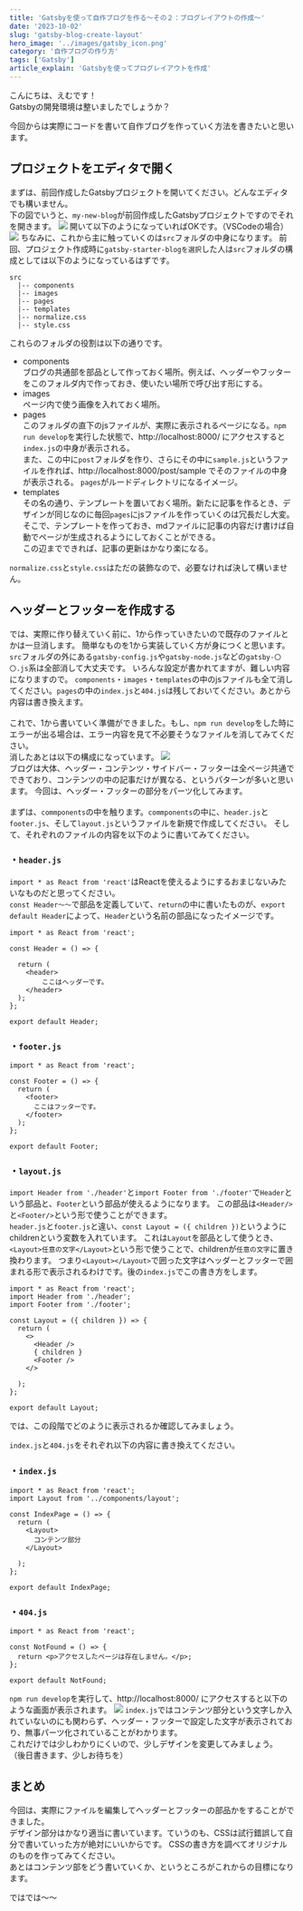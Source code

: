 ```yaml
---
title: 'Gatsbyを使って自作ブログを作る〜その２：ブログレイアウトの作成〜'
date: '2023-10-02'
slug: 'gatsby-blog-create-layout'
hero_image: '../images/gatsby_icon.png'
category: '自作ブログの作り方'
tags: ['Gatsby']
article_explain: 'Gatsbyを使ってブログレイアウトを作成'
---
```


こんにちは、えむです！<br>
Gatsbyの開発環境は整いましたでしょうか？

今回からは実際にコードを書いて自作ブログを作っていく方法を書きたいと思います。

## プロジェクトをエディタで開く
まずは、前回作成したGatsbyプロジェクトを開いてください。どんなエディタでも構いません。<br>
下の図でいうと、`my-new-blog`が前回作成したGatsbyプロジェクトですのでそれを開きます。
![](../images/2023-10-2/open-gatsby-project.png)
開いて以下のようになっていればOKです。（VSCodeの場合）
![](../images/2023-10-2/GatsbyOnVSCode.png)
ちなみに、これから主に触っていくのは`src`フォルダの中身になります。
前回、プロジェクト作成時に`gatsby-starter-blogを選択`した人は`src`フォルダの構成としては以下のようになっているはずです。
```
src
  |-- components
  |-- images
  |-- pages
  |-- templates
  |-- normalize.css
  |-- style.css
```
これらのフォルダの役割は以下の通りです。<br>
* components<br>
  ブログの共通部を部品として作っておく場所。例えば、ヘッダーやフッターをこのフォルダ内で作っておき、使いたい場所で呼び出す形にする。<br>
* images<br>
  ページ内で使う画像を入れておく場所。<br>
* pages<br>
  このフォルダの直下のjsファイルが、実際に表示されるページになる。`npm run develop`を実行した状態で、http://localhost:8000/ にアクセスすると`index.js`の中身が表示される。<br>
  また、この中に`post`フォルダを作り、さらにその中に`sample.js`というファイルを作れば、http://localhost:8000/post/sample でそのファイルの中身が表示される。
  `pages`がルードディレクトリになるイメージ。
* templates<br>
  その名の通り、テンプレートを置いておく場所。新たに記事を作るとき、デザインが同じなのに毎回`pages`にjsファイルを作っていくのは冗長だし大変。
  そこで、テンプレートを作っておき、mdファイルに記事の内容だけ書けば自動でページが生成されるようにしておくことができる。<br>この辺までできれば、記事の更新はかなり楽になる。<br>

`normalize.css`と`style.css`はただの装飾なので、必要なければ決して構いません。
## ヘッダーとフッターを作成する
では、実際に作り替えていく前に、1から作っていきたいので既存のファイルとかは一旦消します。
簡単なものを1から実装していく方が身につくと思います。<br>
`src`フォルダの外にある`gatsby-config.js`や`gatsby-node.js`などの`gatsby-〇〇.js`系は全部消して大丈夫です。
いろんな設定が書かれてますが、難しい内容になりますので。
`components`・`images`・`templates`の中のjsファイルも全て消してください。`pages`の中の`index.js`と`404.js`は残しておいてください。あとから内容は書き換えます。<br>
<br>
これで、1から書いていく準備ができました。もし、`npm run develop`をした時にエラーが出る場合は、エラー内容を見て不必要そうなファイルを消してみてください。<br>
消したあとは以下の構成になっています。
![](../images/2023-10-2/afterDelete.png)
<br>
ブログは大体、ヘッダー・コンテンツ・サイドバー・フッターは全ページ共通でできており、コンテンツの中の記事だけが異なる、というパターンが多いと思います。
今回は、ヘッダー・フッターの部分をパーツ化してみます。<br>
<br>
まずは、`commponents`の中を触ります。`commponents`の中に、`header.js`と`footer.js`、そして`layout.js`というファイルを新規で作成してください。
そして、それぞれのファイルの内容を以下のように書いてみてください。<br>
### ・`header.js`<br>
  `import * as React from 'react'`はReactを使えるようにするおまじないみたいなものだと思ってください。<br>
  `const Header〜〜`で部品を定義していて、`return`の中に書いたものが、`export default Header`によって、`Header`という名前の部品になったイメージです。
```
import * as React from 'react';

const Header = () => {

  return (
    <header>
        ここはヘッダーです。
    </header>
  );
};

export default Header;
```
### ・`footer.js`
```
import * as React from 'react';

const Footer = () => {
  return (
    <footer>
      ここはフッターです。
    </footer>
  );
};

export default Footer;
```
### ・`layout.js`<br>
`import Header from './header'`と`import Footer from './footer'`で`Header`という部品と、`Footer`という部品が使えるようになります。
この部品は`<Header/>`と`<Footer/>`という形で使うことができます。<br>
`header.js`と`footer.js`と違い、`const Layout = ({ children })`というようにchildrenという変数を入れています。 
これは`Layout`を部品として使うとき、`<Layout>任意の文字</Layout>`という形で使うことで、childrenが`任意の文字`に置き換わります。
つまり`<Layout></Layout>`で囲った文字はヘッダーとフッターで囲まれる形で表示されるわけです。後の`index.js`でこの書き方をします。<br>

```
import * as React from 'react';
import Header from './header';
import Footer from './footer';

const Layout = ({ children }) => {
  return (
    <>
      <Header />
      { children }
      <Footer />
    </>

  );
};

export default Layout;
```


では、この段階でどのように表示されるか確認してみましょう。

`index.js`と`404.js`をそれぞれ以下の内容に書き換えてください。<br>

### ・`index.js`<br>
```
import * as React from 'react';
import Layout from '../components/layout';

const IndexPage = () => {
  return (
    <Layout>
      コンテンツ部分
    </Layout>
    
  );
};

export default IndexPage;
```
### ・`404.js`<br>
```
import * as React from 'react';

const NotFound = () => {
  return <p>アクセスしたページは存在しません。</p>;
};

export default NotFound;
```

`npm run develop`を実行して、http://localhost:8000/ にアクセスすると以下のような画面が表示されます。
![](../images/2023-10-2/layoutwithoutcss.png)
`index.js`ではコンテンツ部分という文字しか入れていないのにも関わらず、ヘッダー・フッターで設定した文字が表示されており、無事パーツ化されていることがわかります。<br>
これだけでは少しわかりにくいので、少しデザインを変更してみましょう。
（後日書きます、少しお待ちを）

## まとめ
今回は、実際にファイルを編集してヘッダーとフッターの部品かをすることができました。<br>
デザイン部分はかなり適当に書いています。ていうのも、CSSは試行錯誤して自分で書いていった方が絶対にいいからです。
CSSの書き方を調べてオリジナルのものを作ってみてください。<br>
あとはコンテンツ部をどう書いていくか、というところがこれからの目標になります。<br>

ではでは〜〜
